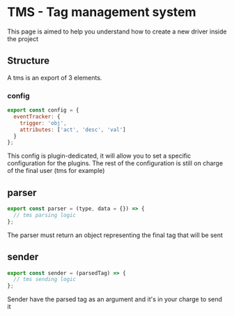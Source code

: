 # TMS - Tag management system

This page is aimed to help you understand how to create a new driver inside the project

## Structure

A tms is an export of 3 elements.

### config

```js
export const config = {
  eventTracker: {
    trigger: 'obj',
    attributes: ['act', 'desc', 'val']
  }
};
```

This config is plugin-dedicated, it will allow you to set a specific configuration for the plugins.
The rest of the configuration is still on charge of the final user (tms for example)

## parser

```js
export const parser = (type, data = {}) => {
  // tms parsing logic
};
```

The parser must return an object representing the final tag that will be sent

## sender

```js
export const sender = (parsedTag) => {
  // tms sending logic
};
```

Sender have the parsed tag as an argument and it's in your charge to send it